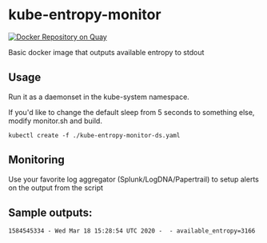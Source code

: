 # kube-entropy-monitor
[![Docker Repository on Quay](https://quay.io/repository/kylegato/kube-entropy-monitor/status "Docker Repository on Quay")](https://quay.io/repository/kylegato/kube-entropy-monitor)

Basic docker image that outputs available entropy to stdout


## Usage
Run it as a daemonset in the kube-system namespace.

If you'd like to change the default sleep from 5 seconds to something else, modify monitor.sh and build.

```
kubectl create -f ./kube-entropy-monitor-ds.yaml
```

## Monitoring
Use your favorite log aggregator (Splunk/LogDNA/Papertrail) to setup alerts on the output from the script

## Sample outputs:

```
1584545334 - Wed Mar 18 15:28:54 UTC 2020 -  - available_entropy=3166
```
